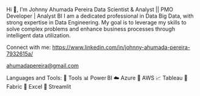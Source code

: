 Hi 👋, I'm Johnny Ahumada Pereira
Data Scientist & Analyst || PMO Developer | Analyst BI
I am a dedicated professional in Data Big Data, with strong expertise in Data Engineering. My goal is to leverage my skills to solve complex problems and enhance business processes through intelligent data utilization.

Connect with me:
https://www.linkedin.com/in/johnny-ahumada-pereira-7932615a/

ahumadapereira@gmail.com

Languages and Tools:
🔧 Tools
📊 Power BI    ☁️ Azure   🚀 AWS   📈 Tableau   🧱 Fabric   📐 Excel   🐍 Streamlit



